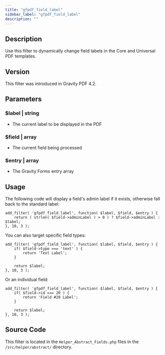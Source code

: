 ```yaml
---
title: "gfpdf_field_label"
sidebar_label: "gfpdf_field_label"
description: ""
---
```




## Description

Use this filter to dynamically change field labels in the Core and Universal PDF templates.

## Version

This filter was introduced in Gravity PDF 4.2.

## Parameters

### $label | string
*  The current label to be displayed in the PDF

### $field | array
*  The current field being processed

### $entry | array
*  The Gravity Forms entry array

## Usage

The following code will display a field's admin label if it exists, otherwise fall back to the standard label:

```
add_filter( 'gfpdf_field_label', function( $label, $field, $entry ) {
	return ( strlen( $field->adminLabel ) > 0 ) ? $field->adminLabel : $label;
}, 10, 3 );
```

You can also target specific field types:

```
add_filter( 'gfpdf_field_label', function( $label, $field, $entry ) {
	if( $field->type === 'text' ) {
		return 'Text Label';
	}

	return $label;
}, 10, 3 );
```

Or an individual field:

```
add_filter( 'gfpdf_field_label', function( $label, $field, $entry ) {
	if( $field->id === 20 ) {
		return 'Field #20 Label';
	}

	return $label;
}, 10, 3 );
```

## Source Code

This filter is located in the `Helper_Abstract_Fields.php` files in the `/src/helper/abstract/` directory.
